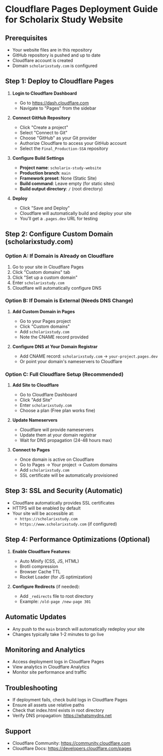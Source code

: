 # Cloudflare Pages Deployment Guide for Scholarix Study Website

## Prerequisites
- Your website files are in this repository
- GitHub repository is pushed and up to date
- Cloudflare account is created
- Domain `scholarixstudy.com` is configured

## Step 1: Deploy to Cloudflare Pages

1. **Login to Cloudflare Dashboard**
   - Go to https://dash.cloudflare.com
   - Navigate to "Pages" from the sidebar

2. **Connect GitHub Repository**
   - Click "Create a project"
   - Select "Connect to Git"
   - Choose "GitHub" as your Git provider
   - Authorize Cloudflare to access your GitHub account
   - Select the `Final_Production-SSA` repository

3. **Configure Build Settings**
   - **Project name**: `scholarix-study-website`
   - **Production branch**: `main`
   - **Framework preset**: None (Static Site)
   - **Build command**: Leave empty (for static sites)
   - **Build output directory**: `/` (root directory)

4. **Deploy**
   - Click "Save and Deploy"
   - Cloudflare will automatically build and deploy your site
   - You'll get a `.pages.dev` URL for testing

## Step 2: Configure Custom Domain (scholarixstudy.com)

### Option A: If Domain is Already on Cloudflare
1. Go to your site in Cloudflare Pages
2. Click "Custom domains" tab
3. Click "Set up a custom domain"
4. Enter `scholarixstudy.com`
5. Cloudflare will automatically configure DNS

### Option B: If Domain is External (Needs DNS Change)
1. **Add Custom Domain in Pages**
   - Go to your Pages project
   - Click "Custom domains"
   - Add `scholarixstudy.com`
   - Note the CNAME record provided

2. **Configure DNS at Your Domain Registrar**
   - Add CNAME record: `scholarixstudy.com` → `your-project.pages.dev`
   - Or point your domain's nameservers to Cloudflare

### Option C: Full Cloudflare Setup (Recommended)
1. **Add Site to Cloudflare**
   - Go to Cloudflare Dashboard
   - Click "Add Site"
   - Enter `scholarixstudy.com`
   - Choose a plan (Free plan works fine)

2. **Update Nameservers**
   - Cloudflare will provide nameservers
   - Update them at your domain registrar
   - Wait for DNS propagation (24-48 hours max)

3. **Connect to Pages**
   - Once domain is active on Cloudflare
   - Go to Pages → Your project → Custom domains
   - Add `scholarixstudy.com`
   - SSL certificate will be automatically provisioned

## Step 3: SSL and Security (Automatic)
- Cloudflare automatically provides SSL certificates
- HTTPS will be enabled by default
- Your site will be accessible at:
  - `https://scholarixstudy.com`
  - `https://www.scholarixstudy.com` (if configured)

## Step 4: Performance Optimizations (Optional)
1. **Enable Cloudflare Features**:
   - Auto Minify (CSS, JS, HTML)
   - Brotli compression
   - Browser Cache TTL
   - Rocket Loader (for JS optimization)

2. **Configure Redirects** (if needed):
   - Add `_redirects` file to root directory
   - Example: `/old-page /new-page 301`

## Automatic Updates
- Any push to the `main` branch will automatically redeploy your site
- Changes typically take 1-2 minutes to go live

## Monitoring and Analytics
- Access deployment logs in Cloudflare Pages
- View analytics in Cloudflare Analytics
- Monitor site performance and traffic

## Troubleshooting
- If deployment fails, check build logs in Cloudflare Pages
- Ensure all assets use relative paths
- Check that index.html exists in root directory
- Verify DNS propagation: https://whatsmydns.net

## Support
- Cloudflare Community: https://community.cloudflare.com
- Cloudflare Docs: https://developers.cloudflare.com/pages